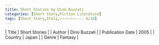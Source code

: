 ```yaml
---
title: Short Stories by Dino Buzzati
categories: [Short Story,Fiction Literature]
tags: [Short Story,Italy,⭐⭐⭐⭐⭐⭐☆☆☆☆ 6/10]
---     
```

| Title | Short Stories  |
| Author |  Dino Buzzati  |
| Publication Date | 2005   |
| Country | Japan |
| Genre | Fantasy  |
        